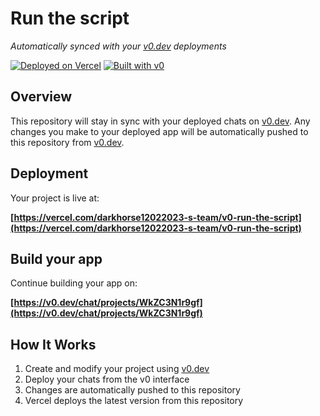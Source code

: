 # Run the script

*Automatically synced with your [v0.dev](https://v0.dev) deployments*

[![Deployed on Vercel](https://img.shields.io/badge/Deployed%20on-Vercel-black?style=for-the-badge&logo=vercel)](https://vercel.com/darkhorse12022023-s-team/v0-run-the-script)
[![Built with v0](https://img.shields.io/badge/Built%20with-v0.dev-black?style=for-the-badge)](https://v0.dev/chat/projects/WkZC3N1r9gf)

## Overview

This repository will stay in sync with your deployed chats on [v0.dev](https://v0.dev).
Any changes you make to your deployed app will be automatically pushed to this repository from [v0.dev](https://v0.dev).

## Deployment

Your project is live at:

**[https://vercel.com/darkhorse12022023-s-team/v0-run-the-script](https://vercel.com/darkhorse12022023-s-team/v0-run-the-script)**

## Build your app

Continue building your app on:

**[https://v0.dev/chat/projects/WkZC3N1r9gf](https://v0.dev/chat/projects/WkZC3N1r9gf)**

## How It Works

1. Create and modify your project using [v0.dev](https://v0.dev)
2. Deploy your chats from the v0 interface
3. Changes are automatically pushed to this repository
4. Vercel deploys the latest version from this repository